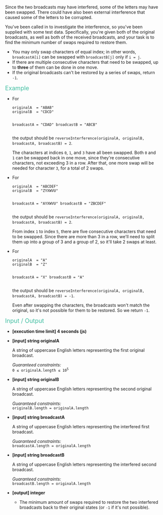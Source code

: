 <p>Since the two broadcasts may have interfered, some of the letters may have been swapped. There could have also been external interference that caused some of the letters to be corrupted.</p>
<p>You've been called in to investigate the interference, so you've been supplied with some test data. Specifically, you're given both of the original broadcasts, as well as both of the received broadcasts, and your task is to find the minimum number of swaps required to restore them.</p>
<ul>
<li>You may only swap characters of equal index; in other words, <code>broadcastA[i]</code> can be swapped with <code>broadcastB[j]</code> only if <code>i = j</code>.</li>
<li>If there are multiple consecutive characters that need to be swapped, up to <strong>three</strong> of them can be done in one move.</li>
<li>If the original broadcasts can't be restored by a series of swaps, return <code>-1</code>.</li>
</ul>
<p><span style="color:#44BFA3;font-size:1.4em;">Example</span></p>
<ul>
<li>
<p>For</p>
<pre><code>originalA  = "ABAB"
originalB  = "CDCD"

broadcastA = "CDAD"
broadcastB = "ABCB"
</code></pre>
<p>the output should be <code>reverseInterference(originalA, originalB, broadcastA, broadcastB) = 2</code>.</p>
<p>The characters at indices <code>0</code>, <code>1</code>, and <code>3</code> have all been swapped. Both <code>0</code> and <code>1</code> can be swapped back in one move, since they're consecutive characters, not exceeding 3 in a row. After that, one more swap will be needed for character <code>3</code>, for a total of 2 swaps.</p>
</li>
<li>
<p>For</p>
<pre><code>originalA  = "ABCDEF"
originalB  = "ZYXWVU"

broadcastA = "AYXWVU"
broadcastB = "ZBCDEF"
</code></pre>
<p>the output should be <code>reverseInterference(originalA, originalB, broadcastA, broadcastB) = 2</code>.</p>
<p>From index <code>1</code> to index <code>5</code>, there are five consecutive characters that need to be swapped. Since there are more than 3 in a row, we'll need to split them up into a group of 3 and a group of 2, so it'll take 2 swaps at least.</p>
</li>
<li>
<p>For</p>
<pre><code>originalA  = "A"
originalB  = "Z"

broadcastA = "X"
broadcastB = "A"
</code></pre>
<p>the output should be <code>reverseInterference(originalA, originalB, broadcastA, broadcastB) = -1</code>.</p>
<p>Even after swapping the characters, the broadcasts won't match the original, so it's not possible for them to be restored. So we return <code>-1</code>.</p>
</li>
</ul>
<p><span style="color:#44BFA3;font-size:1.4em;">Input / Output</span></p>
<ul>
<li>
<p><strong>[execution time limit] 4 seconds (js)</strong></p>
</li>
<li>
<p><strong>[input] string originalA</strong></p>
<p>A string of uppercase English letters representing the first original broadcast.</p>
<p><em>Guaranteed constraints:</em><br>
<code>0 ≤ originalA.length ≤ 10<sup>5</sup></code></p>
</li>
<li>
<p><strong>[input] string originalB</strong></p>
<p>A string of uppercase English letters representing the second original broadcast.</p>
<p><em>Guaranteed constraints:</em><br>
<code>originalB.length = originalA.length</code></p>
</li>
<li>
<p><strong>[input] string broadcastA</strong></p>
<p>A string of uppercase English letters representing the interfered first broadcast.</p>
<p><em>Guaranteed constraints:</em><br>
<code>broadcastA.length = originalA.length</code></p>
</li>
<li>
<p><strong>[input] string broadcastB</strong></p>
<p>A string of uppercase English letters representing the interfered second broadcast.</p>
<p><em>Guaranteed constraints:</em><br>
<code>broadcastB.length = originalA.length</code></p>
</li>
<li>
<p><strong>[output] integer</strong></p>
<ul>
<li>The minimum amount of swaps required to restore the two interfered broadcasts back to their original states (or <code>-1</code> if it's not possible).</li>
</ul>
</li>
</ul>
</div></div>
